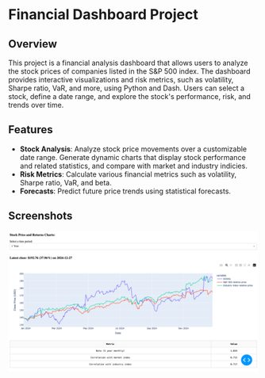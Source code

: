 # Financial Dashboard Project

## Overview
This project is a financial analysis dashboard that allows users to analyze the stock prices of companies listed in the S&P 500 index. The dashboard provides interactive visualizations and risk metrics, such as volatility, Sharpe ratio, VaR, and more, using Python and Dash. Users can select a stock, define a date range, and explore the stock's performance, risk, and trends over time.

## Features
- **Stock Analysis**: Analyze stock price movements over a customizable date range. Generate dynamic charts that display stock performance and related statistics, and compare with market and industry indicies. 
- **Risk Metrics**: Calculate various financial metrics such as volatility, Sharpe ratio, VaR, and beta.
- **Forecasts**: Predict future price trends using statistical forecasts.

## Screenshots
![Price chart](/images/price_chart.png)
